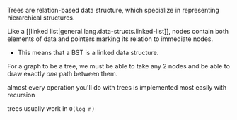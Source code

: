 
Trees are relation-based data structure, which specialize in representing hierarchical structures.

Like a [[linked list|general.lang.data-structs.linked-list]], nodes contain both elements of data and pointers marking its relation to immediate nodes.
- This means that a BST is a linked data structure.

For a graph to be a tree, we must be able to take any 2 nodes and be able to draw exactly *one* path between them.

almost every operation you'll do with trees is implemented most easily with recursion

trees usually work in `O(log n)`
